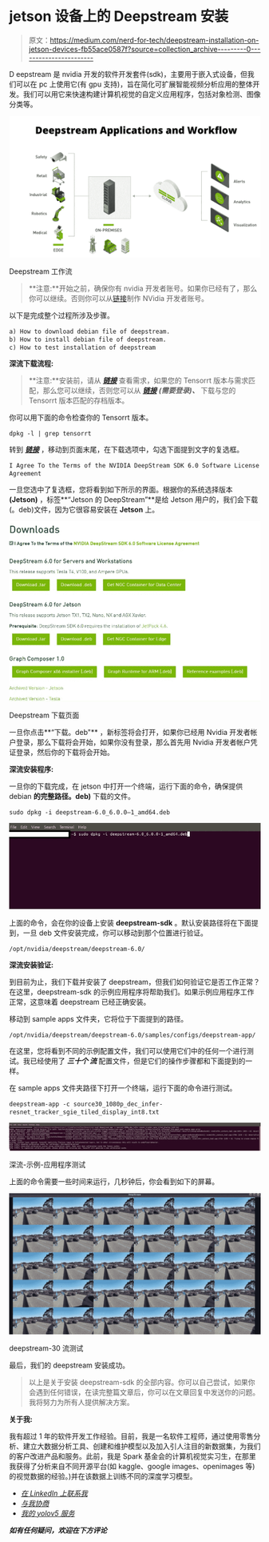 # jetson 设备上的 Deepstream 安装

> 原文：<https://medium.com/nerd-for-tech/deepstream-installation-on-jetson-devices-fb55ace0587f?source=collection_archive---------0----------------------->

D eepstream 是 nvidia 开发的软件开发套件(sdk)，主要用于嵌入式设备，但我们可以在 pc 上使用它(有 gpu 支持)，旨在简化可扩展智能视频分析应用的整体开发。我们可以用它来快速构建计算机视觉的自定义应用程序，包括对象检测、图像分类等。

![](img/aa21a17a0ae3d008376e8d006819af3a.png)

Deepstream 工作流

> **注意:**开始之前，确保你有 nvidia 开发者账号。如果你已经有了，那么你可以继续。否则你可以从[链接](https://developer.nvidia.com/login)制作 NVidia 开发者账号。

以下是完成整个过程所涉及步骤。

```
a) How to download debian file of deepstream.
b) How to install debian file of deepstream.
c) How to test installation of deepstream
```

**深流下载流程:**

> **注意:**安装前，请从 [***链接***](https://developer.nvidia.com/deepstream-getting-started) 查看需求，如果您的 Tensorrt 版本与需求匹配，那么您可以继续，否则您可以从 [***链接***](https://developer.nvidia.com/embedded/deepstream-on-jetson-downloads-archived) ***(需要登录)、*** 下载与您的 Tensorrt 版本匹配的存档版本。

你可以用下面的命令检查你的 Tensorrt 版本。

```
dpkg -l | grep tensorrt
```

转到 [***链接***](https://developer.nvidia.com/deepstream-getting-started) ，移动到页面末尾，在下载选项中，勾选下面提到文字的复选框。

```
I Agree To the Terms of the NVIDIA DeepStream SDK 6.0 Software License Agreement
```

一旦您选中了复选框，您将看到如下所示的界面。根据你的系统选择版本 **(Jetson)** ，标签**“Jetson 的 DeepStream”**是给 Jetson 用户的，我们会下载(。deb)文件，因为它很容易安装在 **Jetson** 上。

![](img/e325afa704c9f6fc5020ee1a51220765.png)

Deepstream 下载页面

一旦你点击**“下载。deb"** ，新标签将会打开，如果你已经用 Nvidia 开发者帐户登录，那么下载将会开始，如果你没有登录，那么首先用 Nvidia 开发者帐户凭证登录，然后你的下载将会开始。

**深流安装程序:**

一旦你的下载完成，在 jetson 中打开一个终端，运行下面的命令，确保提供 debian **的完整路径。deb)** 下载的文件。

```
sudo dpkg -i deepstream-6.0_6.0.0–1_amd64.deb
```

![](img/03b8dc88e937c151c3b5866a2c5fefc8.png)

上面的命令，会在你的设备上安装 **deepstream-sdk** 。默认安装路径将在下面提到，一旦 deb 文件安装完成，你可以移动到那个位置进行验证。

```
/opt/nvidia/deepstream/deepstream-6.0/
```

**深流安装验证:**

到目前为止，我们下载并安装了 deepstream，但我们如何验证它是否工作正常？在这里，deepstream-sdk 的示例应用程序将帮助我们。如果示例应用程序工作正常，这意味着 deepstream 已经正确安装。

移动到 sample apps 文件夹，它将位于下面提到的路径。

```
/opt/nvidia/deepstream/deepstream-6.0/samples/configs/deepstream-app/
```

在这里，您将看到不同的示例配置文件，我们可以使用它们中的任何一个进行测试。我已经使用了 ***三十个* *流*** 配置文件，但是它们的操作步骤都和下面提到的一样。

在 sample apps 文件夹路径下打开一个终端，运行下面的命令进行测试。

```
deepstream-app -c source30_1080p_dec_infer-resnet_tracker_sgie_tiled_display_int8.txt
```

![](img/d8867a4863e5249dbcd3629bc2d8e4fc.png)

深流-示例-应用程序测试

上面的命令需要一些时间来运行，几秒钟后，你会看到如下的屏幕。

![](img/c09ebed0ff9401e707a1c31d3bd16839.png)

deepstream-30 流测试

最后，我们的 deepstream 安装成功。

> 以上是关于安装 deepstream-sdk 的全部内容。你可以自己尝试，如果你会遇到任何错误，在读完整篇文章后，你可以在文章回复中发送你的问题。我将努力为所有人提供解决方案。

**关于我:**

我有超过 1 年的软件开发工作经验。目前，我是一名软件工程师，通过使用零售分析、建立大数据分析工具、创建和维护模型以及加入引人注目的新数据集，为我们的客户改进产品和服务。此前，我是 Spark 基金会的计算机视觉实习生，在那里我获得了分析来自不同开源平台(如 kaggle、google images、openimages 等)的视觉数据的经验。)并在该数据上训练不同的深度学习模型。

*   [*在 LinkedIn 上联系我*](https://www.linkedin.com/in/muhammadrizwanmunawar/)
*   [*与我协商*](https://www.upwork.com/services/product/consultation-1477666319161577472?ref=project_share)
*   [*我的 yolov5 服务*](https://www.upwork.com/services/product/you-will-get-image-classification-projects-using-machine-learning-with-python-1323963101029052416?ref=project_share)

***如有任何疑问，欢迎在下方评论***